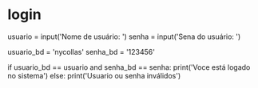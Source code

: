 # login
usuario = input('Nome de usuário: ')
senha = input('Sena do usuário: ')

usuario_bd = 'nycollas'
senha_bd = '123456'

if usuario_bd == usuario and senha_bd == senha:
    print('Voce está logado no sistema')
else:
    print('Usuario ou senha inválidos')
